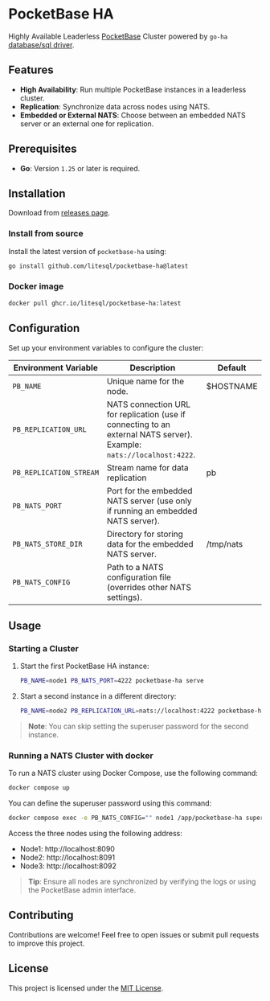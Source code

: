 # PocketBase HA
Highly Available Leaderless [PocketBase](https://pocketbase.io/) Cluster powered by `go-ha` [database/sql driver](https://github.com/litesql/go-ha).

## Features

- **High Availability**: Run multiple PocketBase instances in a leaderless cluster.
- **Replication**: Synchronize data across nodes using NATS.
- **Embedded or External NATS**: Choose between an embedded NATS server or an external one for replication.

## Prerequisites

- **Go**: Version `1.25` or later is required.

## Installation

Download from [releases page](https://github.com/litesql/pocketbase-ha/releases/latest/).

### Install from source

Install the latest version of `pocketbase-ha` using:

```sh
go install github.com/litesql/pocketbase-ha@latest
```

### Docker image

```sh
docker pull ghcr.io/litesql/pocketbase-ha:latest
```

## Configuration

Set up your environment variables to configure the cluster:

| Environment Variable | Description                                                                 | Default |
|----------------------|-----------------------------------------------------------------------------|---------|
| `PB_NAME`            | Unique name for the node.                                                  | $HOSTNAME |
| `PB_REPLICATION_URL` | NATS connection URL for replication (use if connecting to an external NATS server). Example: `nats://localhost:4222`. | |
| `PB_REPLICATION_STREAM` | Stream name for data replication | pb |
| `PB_NATS_PORT`       | Port for the embedded NATS server (use only if running an embedded NATS server). | |
| `PB_NATS_STORE_DIR`  | Directory for storing data for the embedded NATS server.                   | /tmp/nats |
| `PB_NATS_CONFIG`     | Path to a NATS configuration file (overrides other NATS settings).         | |

## Usage

### Starting a Cluster

1. Start the first PocketBase HA instance:

    ```sh
    PB_NAME=node1 PB_NATS_PORT=4222 pocketbase-ha serve
    ```

2. Start a second instance in a different directory:

    ```sh
    PB_NAME=node2 PB_REPLICATION_URL=nats://localhost:4222 pocketbase-ha serve --http 127.0.0.1:8091
    ```

> **Note**: You can skip setting the superuser password for the second instance.

### Running a NATS Cluster with docker

To run a NATS cluster using Docker Compose, use the following command:

```sh
docker compose up
```

You can define the superuser password using this command:

```sh
docker compose exec -e PB_NATS_CONFIG="" node1 /app/pocketbase-ha superuser upsert EMAIL PASS
```

Access the three nodes using the following address:

- Node1: http://localhost:8090
- Node2: http://localhost:8091
- Node3: http://localhost:8092

> **Tip**: Ensure all nodes are synchronized by verifying the logs or using the PocketBase admin interface.

## Contributing

Contributions are welcome! Feel free to open issues or submit pull requests to improve this project.

## License

This project is licensed under the [MIT License](LICENSE).